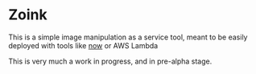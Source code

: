 # Zoink

This is a simple image manipulation as a service tool, meant to be easily deployed with tools like [now](https://now.sh) or AWS Lambda

This is very much a work in progress, and in pre-alpha stage.